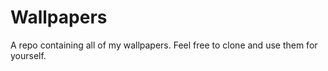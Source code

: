 # Wallpapers

A repo containing all of my wallpapers. 
Feel free to clone and use them for yourself. 

